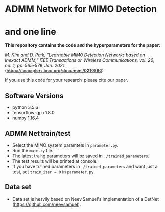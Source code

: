 # ADMM Network for MIMO Detection
# and one line
**This repository contains the code and the hyperparameters for the paper:**

*M. Kim and D. Park, "Learnable MIMO Detection Networks based on Inexact ADMM," IEEE Transactions on Wireless Communications, vol. 20, no. 1, pp. 565-576, Jan. 2021.*
(https://ieeexplore.ieee.org/document/9210880)

If you use this code for your research, please cite our paper.

## Software Versions
* python 3.5.6
* tensorflow-gpu 1.8.0
* numpy 1.16.4

## ADMM Net train/test
* Select the MIMO system paramters in ```parameter.py```.
* Run the ```main.py``` file.
* The latest traing parameters will be saved in ```./trained_parameters```.
* The test results will be printed at console.
* If you have trained parameters in ```./trained_parameters``` and want just a test, set ```train_iter = 0``` in ```parameter.py```.

## Data set
* Data set is heavily based on Neev Samuel's implementation of a DetNet (https://github.com/neevsamuel).
